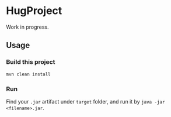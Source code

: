 # HugProject

Work in progress.

## Usage

### Build this project

`mvn clean install`

### Run

Find your `.jar` artifact under `target` folder, and run it by `java -jar <filename>.jar`.